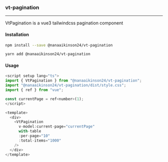 ### vt-pagination

---

VtPagination is a vue3 tailwindcss pagination component

#### Installation

```sh
npm install --save @nanaaikinson24/vt-pagination
```

```sh
yarn add @nanaaikinson24/vt-pagination
```

#### Usage

```js
<script setup lang="ts">
import { VtPagination } from "@nanaaikinson24/vt-pagination";
import "@nanaaikinson24/vt-pagination/dist/style.css";
import { ref } from "vue";

const currentPage = ref<number>(1);
</script>

<template>
  <div>
    <VtPagination
      v-model:current-page="currentPage"
      with-table
      :per-page="10"
      :total-items="1000"
    />
  </div>
</template>
```
